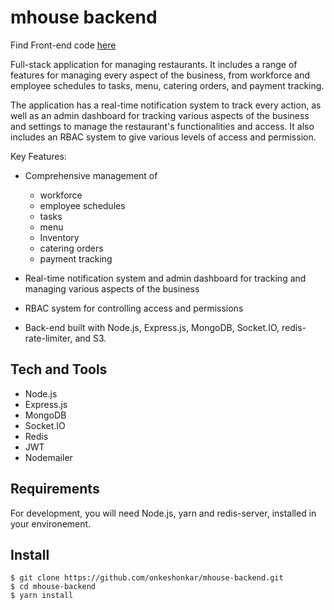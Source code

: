 # mhouse backend

Find Front-end code [here](https://github.com/onkeshonkar/mhouse-frontend)

Full-stack application for managing restaurants. It includes a range of features for managing every aspect of the business, from workforce and employee schedules to tasks, menu, catering orders, and payment tracking.

The application has a real-time notification system to track every action, as well as an admin dashboard for tracking various aspects of the business and settings to manage the restaurant's functionalities and access. It also includes an RBAC system to give various levels of access and permission.

Key Features:

- Comprehensive management of

  - workforce
  - employee schedules
  - tasks
  - menu
  - Inventory
  - catering orders
  - payment tracking

- Real-time notification system and admin dashboard for tracking and managing various aspects of the business

- RBAC system for controlling access and permissions

- Back-end built with Node.js, Express.js, MongoDB, Socket.IO, redis-rate-limiter, and S3.

## Tech and Tools

- Node.js
- Express.js
- MongoDB
- Socket.IO
- Redis
- JWT
- Nodemailer

## Requirements

For development, you will need Node.js, yarn and redis-server, installed in your environement.

## Install

    $ git clone https://github.com/onkeshonkar/mhouse-backend.git
    $ cd mhouse-backend
    $ yarn install
